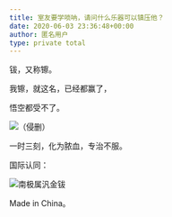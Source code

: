 ```yaml
---
title: 室友要学唢呐，请问什么乐器可以镇压他？
date: 2020-06-03 23:36:48+00:00
author: 匿名用户
type: private total
---
```

钹，又称镲。

我镲，就这名，已经都赢了，

悟空都受不了。

![](https://pic1.zhimg.com/50/v2-f83206ab4cdfe83568c567b8cb2108ce_hd.jpg?source=1940ef5c)（侵删）

一时三刻，化为脓血，专治不服。

国际认同：

![](https://pic4.zhimg.com/50/v2-72fe67fdc648bc162d062afc599bd53b_hd.jpg?source=1940ef5c)南极属汎金钹

Made in China。


